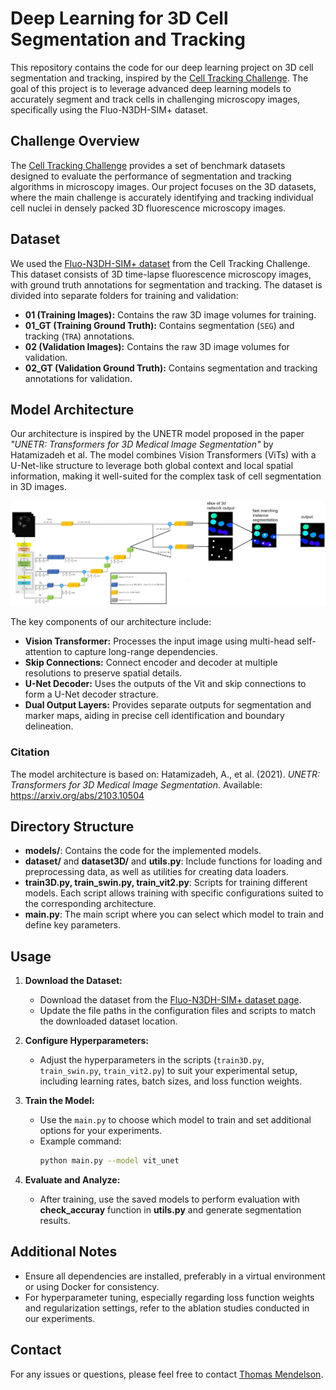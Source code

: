 # Deep Learning for 3D Cell Segmentation and Tracking

This repository contains the code for our deep learning project on 3D cell segmentation and tracking, inspired by the [Cell Tracking Challenge](https://celltrackingchallenge.net/). The goal of this project is to leverage advanced deep learning models to accurately segment and track cells in challenging microscopy images, specifically using the Fluo-N3DH-SIM+ dataset.

## Challenge Overview
The [Cell Tracking Challenge](https://celltrackingchallenge.net/) provides a set of benchmark datasets designed to evaluate the performance of segmentation and tracking algorithms in microscopy images. Our project focuses on the 3D datasets, where the main challenge is accurately identifying and tracking individual cell nuclei in densely packed 3D fluorescence microscopy images.

## Dataset
We used the [Fluo-N3DH-SIM+ dataset](https://celltrackingchallenge.net/3d-datasets/) from the Cell Tracking Challenge. This dataset consists of 3D time-lapse fluorescence microscopy images, with ground truth annotations for segmentation and tracking. The dataset is divided into separate folders for training and validation:
- **01 (Training Images):** Contains the raw 3D image volumes for training.
- **01_GT (Training Ground Truth):** Contains segmentation (`SEG`) and tracking (`TRA`) annotations.
- **02 (Validation Images):** Contains the raw 3D image volumes for validation.
- **02_GT (Validation Ground Truth):** Contains segmentation and tracking annotations for validation.

## Model Architecture
Our architecture is inspired by the UNETR model proposed in the paper *"UNETR: Transformers for 3D Medical Image Segmentation"* by Hatamizadeh et al. The model combines Vision Transformers (ViTs) with a U-Net-like structure to leverage both global context and local spatial information, making it well-suited for the complex task of cell segmentation in 3D images.

![Architecture Diagram](architecture%20image.png)


The key components of our architecture include:
- **Vision Transformer:** Processes the input image using multi-head self-attention to capture long-range dependencies.
- **Skip Connections:** Connect encoder and decoder at multiple resolutions to preserve spatial details.
- **U-Net Decoder:** Uses the outputs of the Vit and skip connections to form a U-Net decoder stracture. 
- **Dual Output Layers:** Provides separate outputs for segmentation and marker maps, aiding in precise cell identification and boundary delineation.

### Citation
The model architecture is based on:
Hatamizadeh, A., et al. (2021). *UNETR: Transformers for 3D Medical Image Segmentation*. Available: https://arxiv.org/abs/2103.10504

## Directory Structure
- **models/**: Contains the code for the implemented models.
- **dataset/** and **dataset3D/** and **utils.py**: Include functions for loading and preprocessing data, as well as utilities for creating data loaders.
- **train3D.py, train_swin.py, train_vit2.py**: Scripts for training different models. Each script allows training with specific configurations suited to the corresponding architecture.
- **main.py**: The main script where you can select which model to train and define key parameters.

## Usage
1. **Download the Dataset:**
   - Download the dataset from the [Fluo-N3DH-SIM+ dataset page](https://celltrackingchallenge.net/3d-datasets/).
   - Update the file paths in the configuration files and scripts to match the downloaded dataset location.

2. **Configure Hyperparameters:**
   - Adjust the hyperparameters in the scripts (`train3D.py`, `train_swin.py`, `train_vit2.py`) to suit your experimental setup, including learning rates, batch sizes, and loss function weights.

3. **Train the Model:**
   - Use the `main.py` to choose which model to train and set additional options for your experiments.
   - Example command:
     ```bash
     python main.py --model vit_unet
     ```

4. **Evaluate and Analyze:**
   - After training, use the saved models to perform evaluation with **check_accuray** function in **utils.py** and generate segmentation results. 

## Additional Notes
- Ensure all dependencies are installed, preferably in a virtual environment or using Docker for consistency.
- For hyperparameter tuning, especially regarding loss function weights and regularization settings, refer to the ablation studies conducted in our experiments.

## Contact
For any issues or questions, please feel free to contact [Thomas Mendelson](https://github.com/ThomasMendelson).


